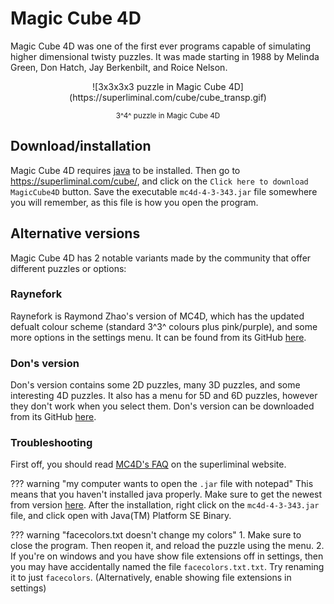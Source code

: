 # Magic Cube 4D

Magic Cube 4D was one of the first ever programs capable of simulating higher dimensional twisty puzzles. It was made starting in 1988 by Melinda Green, Don Hatch, Jay Berkenbilt, and Roice Nelson.

<center>
![3x3x3x3 puzzle in Magic Cube 4D](https://superliminal.com/cube/cube_transp.gif)

<small> 3^4^ puzzle in Magic Cube 4D </small> </center>

## Download/installation

Magic Cube 4D requires [java](https://www.java.com/en/) to be installed. Then go to <https://superliminal.com/cube/>, and click on the `Click here to download MagicCube4D` button. Save the executable `mc4d-4-3-343.jar` file somewhere you will remember, as this file is how you open the program.

## Alternative versions

Magic Cube 4D has 2 notable variants made by the community that offer different puzzles or options:

### Raynefork

Raynefork is Raymond Zhao's version of MC4D, which has the updated defualt colour scheme (standard 3^3^ colours plus pink/purple), and some more options in the settings menu. It can be found from its GitHub [here](https://github.com/rzhao271/magiccube4d/releases/tag/v4.3.343-raynefork.2.1).

### Don's version

Don's version contains some 2D puzzles, many 3D puzzles, and some interesting 4D puzzles. It also has a menu for 5D and 6D puzzles, however they don't work when you select them. Don's version can be downloaded from its GitHub [here](https://github.com/donhatch/donhatchsw.jar/blob/master/java1.8/donhatchsw.jar).


### Troubleshooting

First off, you should read [MC4D's FAQ](https://superliminal.com/cube/faq.html) on the superliminal website.

??? warning "my computer wants to open the `.jar` file with notepad"
    This means that you haven't installed java properly. Make sure to get the newest from version [here](https://www.java.com/en/). After the installation, right click on the `mc4d-4-3-343.jar` file, and click open with Java(TM) Platform SE Binary.

??? warning "facecolors.txt doesn't change my colors"
    1. Make sure to close the program. Then reopen it, and reload the puzzle using the menu.
    2. If you're on windows and you have show file extensions off in settings, then you may have accidentally named the file `facecolors.txt.txt`. Try renaming it to just `facecolors`. (Alternatively, enable showing file extensions in settings)

